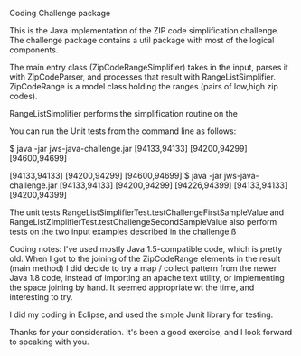 
Coding Challenge package

This is the Java implementation of the ZIP code simplification challenge.  The challenge package 
contains a util package with most of the logical components.  

The main entry class (ZipCodeRangeSimplifier)  takes in the input, parses it with ZipCodeParser,
 and processes that result with RangeListSimplifier.  
 ZipCodeRange is a model class holding the ranges (pairs of low,high zip codes).
 
RangeListSimplifier performs the simplification routine on the 

You can run the Unit tests from the command line as follows:

$ java -jar jws-java-challenge.jar [94133,94133] [94200,94299] [94600,94699]

[94133,94133] [94200,94299] [94600,94699]
$ java -jar jws-java-challenge.jar [94133,94133] [94200,94299] [94226,94399]
[94133,94133] [94200,94399]

The unit tests RangeListSimplifierTest.testChallengeFirstSampleValue and RangeListZImplifierTest.testChallengeSecondSampleValue
  also perform tests on the two input examples described in the challenge.ß
  
Coding notes:
I've used mostly Java 1.5-compatible code, which is pretty old.  When I got to the joining of the ZipCodeRange elements 
in the result (main method)  I did decide to try a map / collect pattern from the newer Java 1.8 code, instead of importing 
an apache text utility, or implementing the space joining by hand.  It seemed appropriate wt the time, and interesting
to try.

I did my coding in Eclipse, and used the simple Junit library for testing. 

Thanks for your consideration.  It's been a good exercise, and I look forward to speaking with you.
 
